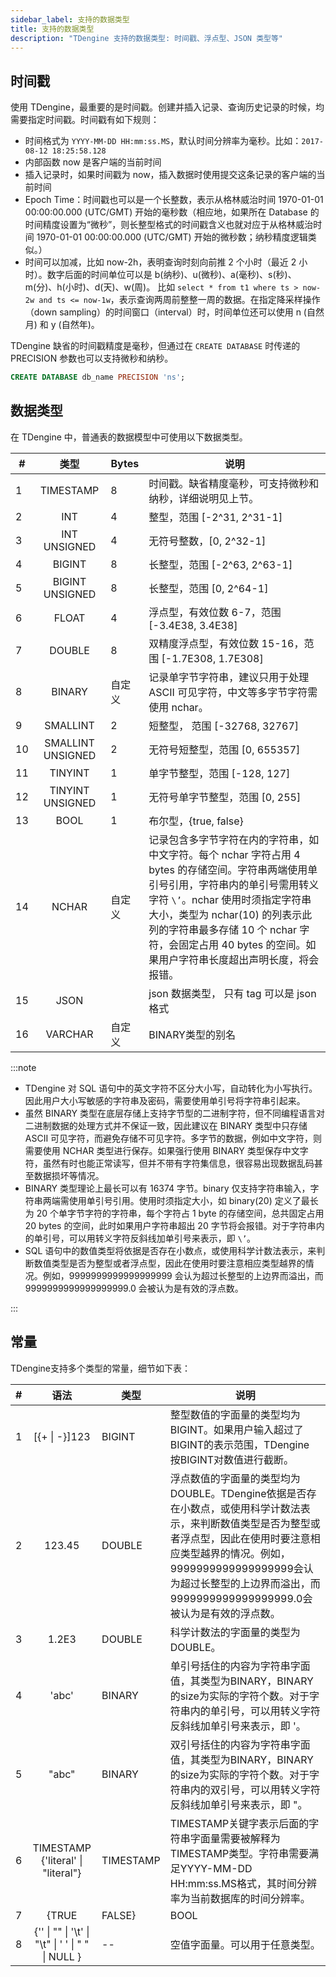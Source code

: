 ```yaml
---
sidebar_label: 支持的数据类型
title: 支持的数据类型
description: "TDengine 支持的数据类型: 时间戳、浮点型、JSON 类型等"
---
```


## 时间戳

使用 TDengine，最重要的是时间戳。创建并插入记录、查询历史记录的时候，均需要指定时间戳。时间戳有如下规则：

- 时间格式为 `YYYY-MM-DD HH:mm:ss.MS`，默认时间分辨率为毫秒。比如：`2017-08-12 18:25:58.128`
- 内部函数 now 是客户端的当前时间
- 插入记录时，如果时间戳为 now，插入数据时使用提交这条记录的客户端的当前时间
- Epoch Time：时间戳也可以是一个长整数，表示从格林威治时间 1970-01-01 00:00:00.000 (UTC/GMT) 开始的毫秒数（相应地，如果所在 Database 的时间精度设置为“微秒”，则长整型格式的时间戳含义也就对应于从格林威治时间 1970-01-01 00:00:00.000 (UTC/GMT) 开始的微秒数；纳秒精度逻辑类似。）
- 时间可以加减，比如 now-2h，表明查询时刻向前推 2 个小时（最近 2 小时）。数字后面的时间单位可以是 b(纳秒)、u(微秒)、a(毫秒)、s(秒)、m(分)、h(小时)、d(天)、w(周)。 比如 `select * from t1 where ts > now-2w and ts <= now-1w`，表示查询两周前整整一周的数据。在指定降采样操作（down sampling）的时间窗口（interval）时，时间单位还可以使用 n (自然月) 和 y (自然年)。

TDengine 缺省的时间戳精度是毫秒，但通过在 `CREATE DATABASE` 时传递的 PRECISION 参数也可以支持微秒和纳秒。

```sql
CREATE DATABASE db_name PRECISION 'ns';
```
## 数据类型

在 TDengine 中，普通表的数据模型中可使用以下数据类型。

| #   | **类型**  | **Bytes** | **说明**                                                                                                                                                                                                                                                                                                                                                                                                         |
| --- | :-------: | --------- | ---------------------------------------------------------------------------------------------------------------------------------------------------------------------------------------------------------------------------------------------------------------------------------------------------------------------------------------------------------------------------------------------------------------- |
| 1   | TIMESTAMP | 8         | 时间戳。缺省精度毫秒，可支持微秒和纳秒，详细说明见上节。    |
| 2   |    INT    | 4         | 整型，范围 [-2^31, 2^31-1]        |
| 3   | INT UNSIGNED| 4| 无符号整数，[0, 2^32-1] 
| 4   |  BIGINT   | 8         | 长整型，范围 [-2^63, 2^63-1]     |
| 5   |  BIGINT UNSIGNED  | 8         | 长整型，范围 [0, 2^64-1]     |
| 6   |   FLOAT   | 4         | 浮点型，有效位数 6-7，范围 [-3.4E38, 3.4E38]            |
| 7   |  DOUBLE   | 8         | 双精度浮点型，有效位数 15-16，范围 [-1.7E308, 1.7E308]      |
| 8   |  BINARY   | 自定义    | 记录单字节字符串，建议只用于处理 ASCII 可见字符，中文等多字节字符需使用 nchar。 |
| 9   | SMALLINT  | 2         | 短整型， 范围 [-32768, 32767]         |
| 10 | SMALLINT UNSIGNED | 2| 无符号短整型，范围 [0, 655357] |
| 11   |  TINYINT  | 1         | 单字节整型，范围 [-128, 127]   |
| 12 | TINYINT UNSIGNED | 1 | 无符号单字节整型，范围 [0, 255] |
| 13   |   BOOL    | 1         | 布尔型，{true, false}     |
| 14  |   NCHAR   | 自定义    | 记录包含多字节字符在内的字符串，如中文字符。每个 nchar 字符占用 4 bytes 的存储空间。字符串两端使用单引号引用，字符串内的单引号需用转义字符 `\’`。nchar 使用时须指定字符串大小，类型为 nchar(10) 的列表示此列的字符串最多存储 10 个 nchar 字符，会固定占用 40 bytes 的空间。如果用户字符串长度超出声明长度，将会报错。                                                                                            |
| 15  |   JSON    |           | json 数据类型， 只有 tag 可以是 json 格式  |
| 16 | VARCHAR | 自定义 | BINARY类型的别名 |


:::note
- TDengine 对 SQL 语句中的英文字符不区分大小写，自动转化为小写执行。因此用户大小写敏感的字符串及密码，需要使用单引号将字符串引起来。
- 虽然 BINARY 类型在底层存储上支持字节型的二进制字符，但不同编程语言对二进制数据的处理方式并不保证一致，因此建议在 BINARY 类型中只存储 ASCII 可见字符，而避免存储不可见字符。多字节的数据，例如中文字符，则需要使用 NCHAR 类型进行保存。如果强行使用 BINARY 类型保存中文字符，虽然有时也能正常读写，但并不带有字符集信息，很容易出现数据乱码甚至数据损坏等情况。
- BINARY 类型理论上最长可以有 16374 字节。binary 仅支持字符串输入，字符串两端需使用单引号引用。使用时须指定大小，如 binary(20) 定义了最长为 20 个单字节字符的字符串，每个字符占 1 byte 的存储空间，总共固定占用 20 bytes 的空间，此时如果用户字符串超出 20 字节将会报错。对于字符串内的单引号，可以用转义字符反斜线加单引号来表示，即 `\’`。
- SQL 语句中的数值类型将依据是否存在小数点，或使用科学计数法表示，来判断数值类型是否为整型或者浮点型，因此在使用时要注意相应类型越界的情况。例如，9999999999999999999 会认为超过长整型的上边界而溢出，而 9999999999999999999.0 会被认为是有效的浮点数。

:::


## 常量
TDengine支持多个类型的常量，细节如下表：

| #   | **语法**  | **类型** | **说明**    |
| --- | :-------: | --------- | -------------------------------------- |
| 1 | [{+ \| -}]123 | BIGINT | 整型数值的字面量的类型均为BIGINT。如果用户输入超过了BIGINT的表示范围，TDengine 按BIGINT对数值进行截断。|
| 2 | 123.45 | DOUBLE | 浮点数值的字面量的类型均为DOUBLE。TDengine依据是否存在小数点，或使用科学计数法表示，来判断数值类型是否为整型或者浮点型，因此在使用时要注意相应类型越界的情况。例如，9999999999999999999会认为超过长整型的上边界而溢出，而9999999999999999999.0会被认为是有效的浮点数。|
| 3 | 1.2E3 | DOUBLE | 科学计数法的字面量的类型为DOUBLE。|
| 4 | 'abc' | BINARY | 单引号括住的内容为字符串字面值，其类型为BINARY，BINARY的size为实际的字符个数。对于字符串内的单引号，可以用转义字符反斜线加单引号来表示，即 \'。|
| 5 | "abc" | BINARY | 双引号括住的内容为字符串字面值，其类型为BINARY，BINARY的size为实际的字符个数。对于字符串内的双引号，可以用转义字符反斜线加单引号来表示，即 \"。 |
| 6 | TIMESTAMP {'literal' \| "literal"} | TIMESTAMP | TIMESTAMP关键字表示后面的字符串字面量需要被解释为TIMESTAMP类型。字符串需要满足YYYY-MM-DD HH:mm:ss.MS格式，其时间分辨率为当前数据库的时间分辨率。 |
| 7 | {TRUE | FALSE} | BOOL | 布尔类型字面量。 |
| 8 | {'' \| "" \| '\t' \| "\t" \| ' ' \| " " \| NULL } | -- | 空值字面量。可以用于任意类型。|
